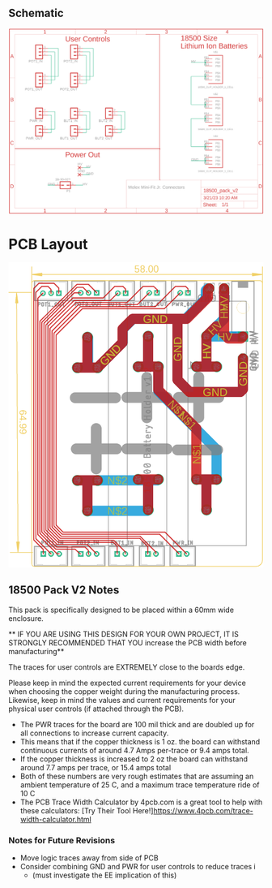 ## Schematic
![Schematic](schematic_18500_pack.png)
# PCB Layout
![Both Sides!](layout_18500_pack_both_sides.png)
## 18500 Pack V2 Notes
This pack is specifically designed to be placed within a 60mm wide enclosure. 

** IF YOU ARE USING THIS DESIGN FOR YOUR OWN PROJECT, IT IS STRONGLY RECOMMENDED THAT YOU increase the PCB width before manufacturing**

The traces for user controls are EXTREMELY close to the boards edge.

Please keep in mind the expected current requirements for your device
when choosing the copper weight during the manufacturing process. Likewise,
keep in mind the values and current requirements for your physical user
controls (if attached through the PCB).
- The PWR traces for the board are 100 mil thick and are doubled up for all connections to increase current capacity.
- This means that if the copper thickness is 1 oz. the board can withstand continuous currents of around 4.7 Amps per-trace or 9.4 amps total.
- If the copper thickness is increased to 2 oz the board can withstand around 7.7 amps per trace, or 15.4 amps total
- Both of these numbers are very rough estimates that are assuming an ambient temperature of 25 C, and a maximum trace temperature ride of 10 C
- The PCB Trace Width Calculator by 4pcb.com is a great tool to help with these calculators: [Try Their Tool Here!]<https://www.4pcb.com/trace-width-calculator.html>

### Notes for Future Revisions
- Move logic traces away from side of PCB
- Consider combining GND and PWR for user controls to reduce traces i
  - (must investigate the EE implication of this)
